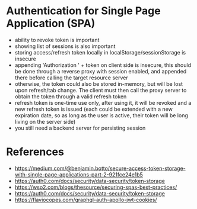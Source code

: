 # Authentication for Single Page Application (SPA)

- ability to revoke token is important
- showing list of sessions is also important
- storing access/refresh token locally in localStorage/sessionStorage is insecure
- appending 'Authorization ' + token on client side is insecure, this should be done through a reverse proxy with session enabled, and appended there before calling the target resource server
- otherwise, the token could also be stored in-memory, but will be lost upon refresh/tab change. The client must then call the proxy server to obtain the token through a valid refresh token
- refresh token is one-time use only, after using it, it will be revoked and a new refresh token is issued (each could be extended with a new expiration date, so as long as the user is active, their token will be long living on the server side)
- you still need a backend server for persisting session

# References

- https://medium.com/@benjamin.botto/secure-access-token-storage-with-single-page-applications-part-2-921fce24e1b5
- https://auth0.com/docs/security/data-security/token-storage
- https://wso2.com/blogs/thesource/securing-spas-best-practices/
- https://auth0.com/docs/security/data-security/token-storage
- https://flaviocopes.com/graphql-auth-apollo-jwt-cookies/
